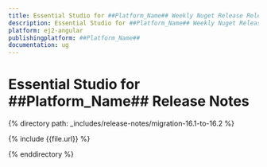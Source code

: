 ```yaml
---
title: Essential Studio for ##Platform_Name## Weekly Nuget Release Release Notes  
description: Essential Studio for ##Platform_Name## Weekly Nuget Release Release Notes  
platform: ej2-angular
publishingplatform: ##Platform_Name##
documentation: ug
---
```


# Essential Studio for  ##Platform_Name##  Release Notes  


{% directory path: _includes/release-notes/migration-16.1-to-16.2 %}

{% include {{file.url}} %}

{% enddirectory %}
